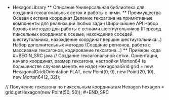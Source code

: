 * HexagonLibrary
** Описание
Универсальная библиотека для создания гексагональных сеток и работы с ними. 
** Преимущества
 Осевая система координат
 Деление гексагона на примитивные компоненты для реализации любых задач
 Широчайшее API
 Набор базовых методов для работы с сетками шестиугольников (Перевод пиксельных координат в осевые, нахождение соседей шестиугольника, нахождение координат вершин шестиугольника...)
 Набор дополнительных методов (Создание регионов, работа с массивами гексагонов, кодирование гексагона...)
** Примеры кода
#+BEGIN_SRC java
// Создание гексагональной сетки. Ориентация, начало координат, размер гексагона, настройки Morton64 (в большинстве случаев менять не надо)
HexagonalGrid grid = new HexagonalGrid(Orientation.FLAT, new Point(0, 0), new Point(20, 10), new Morton64(2, 32));

// Получение гексагона по пиксельным координатам
Hexagon hexagon = grid.getHexagon(new Point(50, 50));
#+END_SRC
